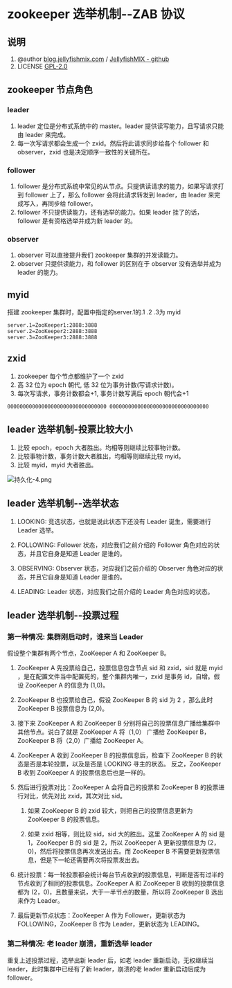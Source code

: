 # zookeeper 选举机制--ZAB 协议



## 说明

1. @author [blog.jellyfishmix.com](http://blog.jellyfishmix.com) / [JellyfishMIX - github](https://github.com/JellyfishMIX)
2. LICENSE [GPL-2.0](https://github.com/JellyfishMIX/GPL-2.0)



## zookeeper 节点角色

### leader

1. leader 定位是分布式系统中的 master。leader 提供读写能力，且写请求只能由 leader 来完成。
2. 每一次写请求都会生成一个 zxid。然后将此请求同步给各个 follower 和 observer，zxid 也是决定顺序一致性的关键所在。

### follower

1. follower 是分布式系统中常见的从节点。只提供读请求的能力，如果写请求打到 follower 上了，那么 follower 会将此请求转发到 leader，由 leader 来完成写入，再同步给 follower。
2. follower 不只提供读能力，还有选举的能力。如果 leader 挂了的话，follower 是有资格选举并成为新 leader 的。

### observer

1. observer 可以直接提升我们 zookeeper 集群的并发读能力。
2. observer 只提供读能力，和 follower 的区别在于 observer 没有选举并成为 leader 的能力。



## myid

搭建 zookeeper 集群时，配置中指定的server.1的.1 .2 .3为 myid

```properties
server.1=ZooKeeper1:2888:3888
server.2=ZooKeeper2:2888:3888
server.3=ZooKeeper3:2888:3888
```



## zxid

1. zookeeper 每个节点都维护了一个 zxid
2. 高 32 位为 epoch 朝代, 低 32 位为事务计数(写请求计数)。
3. 每次写请求，事务计数都会+1, 事务计数写满后 epoch 朝代会+1

```
00000000000000000000000000000000 00000000000000000000000000000000
```



## leader 选举机制-投票比较大小

1. 比较 epoch，epoch 大者胜出。均相等则继续比较事物计数。
2. 比较事物计数，事务计数大者胜出，均相等则继续比较 myid。
3. 比较 myid，myid 大者胜出。

![持久化-4.png](https://image-hosting.jellyfishmix.com/20231107014430.png)



## leader 选举机制--选举状态

1. LOOKING: 竞选状态，也就是说此状态下还没有 Leader 诞生，需要进行 Leader 选举。

2. FOLLOWING: Follower 状态，对应我们之前介绍的 Follower 角色对应的状态，并且它自身是知道 Leader 是谁的。

3. OBSERVING: Observer 状态，对应我们之前介绍的 Observer 角色对应的状态，并且它自身是知道 Leader 是谁的。

4. LEADING: Leader 状态，对应我们之前介绍的 Leader 角色对应的状态。



## leader 选举机制--投票过程

### 第一种情况: 集群刚启动时，谁来当 Leader

假设整个集群有两个节点，ZooKeeper A 和 ZooKeeper B。

1. ZooKeeper A 先投票给自己，投票信息包含节点 sid 和 zxid，sid 就是 myid ，是在配置文件当中配置死的，整个集群内唯一，zxid 是事务 id，自增。假设 ZooKeeper A 的信息为 (1,0)。

2. ZooKeeper B 也投票给自己，假设 ZooKeeper B 的 sid 为 2 ，那么此时 ZooKeeper B 投票信息为 (2,0)。

3. 接下来 ZooKeeper A 和 ZooKeeper B 分别将自己的投票信息广播给集群中其他节点。说白了就是 ZooKeeper A 将（1,0） 广播给 ZooKeeper B， ZooKeeper B 将（2,0）广播给 ZooKeeper A。

4. ZooKeeper A 收到 ZooKeeper B 的投票信息后，检查下 ZooKeeper B 的状态是否是本轮投票，以及是否是 LOOKING 寻主的状态。 反之，ZooKeeper B 收到 ZooKeeper A 的投票信息后也是一样的。

5. 然后进行投票对比：ZooKeeper A 会将自己的投票和 ZooKeeper B 的投票进行对比，优先对比 zxid，其次对比 sid。

   1. 如果 ZooKeeper B 的 zxid 较大，则把自己的投票信息更新为 ZooKeeper B 的投票信息。

   2. 如果 zxid 相等，则比较 sid，sid 大的胜出。这里 ZooKeeper A 的 sid 是 1，ZooKeeper B 的 sid 是 2，所以 ZooKeeper A 更新投票信息为 (2，0)，然后将投票信息再次发送出去。而 ZooKeeper B 不需要更新投票信息，但是下一轮还需要再次将投票发出去。

6. 统计投票：每一轮投票都会统计每台节点收到的投票信息，判断是否有过半的节点收到了相同的投票信息。ZooKeeper A 和 ZooKeeper B 收到的投票信息都为 (2，0)，且数量来说，大于一半节点的数量，所以将 ZooKeeper B 选出来作为 Leader。

7. 最后更新节点状态：ZooKeeper A 作为 Follower，更新状态为 FOLLOWING，ZooKeeper B 作为 Leader，更新状态为 LEADING。

### 第二种情况: 老 leader 崩溃，重新选举 leader

重复上述投票过程，选举出新 leader 后，如老 leader 重新启动，无权继续当 leader，此时集群中已经有了新 leader，崩溃的老 leader 重新启动后成为 follower。

